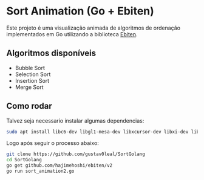 # Sort Animation (Go + Ebiten)

Este projeto é uma visualização animada de algoritmos de ordenação implementados em Go utilizando a biblioteca [Ebiten](https://ebiten.org/).

## Algoritmos disponíveis

- Bubble Sort
- Selection Sort
- Insertion Sort
- Merge Sort

## Como rodar
Talvez seja necessario instalar algumas dependencias:
```bash
sudo apt install libc6-dev libgl1-mesa-dev libxcursor-dev libxi-dev libxinerama-dev libxrandr-dev libxxf86vm-dev libasound2-dev pkg-config
```
Logo após seguir o processo abaixo:
```bash
git clone https://github.com/gustav0leal/SortGolang
cd SortGolang
go get github.com/hajimehoshi/ebiten/v2
go run sort_animation2.go
```
